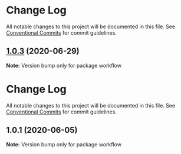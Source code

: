 # Change Log

All notable changes to this project will be documented in this file. See
[Conventional Commits](https://conventionalcommits.org) for commit guidelines.

## [1.0.3](https://bitbucket.org/braineet/frontend/compare/workflow@1.0.2...workflow@1.0.3) (2020-06-29)

**Note:** Version bump only for package workflow

# Change Log

All notable changes to this project will be documented in this file. See
[Conventional Commits](https://conventionalcommits.org) for commit guidelines.

## 1.0.1 (2020-06-05)

**Note:** Version bump only for package workflow
